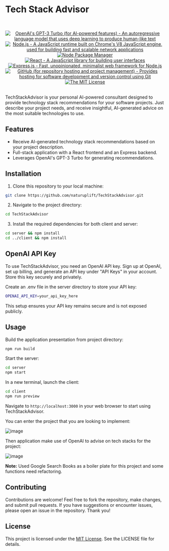 # Tech Stack Advisor

<br/>
<p align="center">
    <a href="https://www.openai.com/" >
        <img alt="OpenAI's GPT-3 Turbo (for AI-powered features) - An autoregressive language model that uses deep learning to produce human-like text" src="https://img.shields.io/static/v1.svg?label=OpenAI&message=GPT-3-turbo&color=brightgreen" /></a>
    <a href="https://nodejs.org/" >
        <img alt="Node.js - A JavaScript runtime built on Chrome's V8 JavaScript engine, used for building fast and scalable network applications" src="https://img.shields.io/static/v1.svg?label=Node.js&message=JavaScript runtime&color=lightyellow" /></a>
    <a href="https://www.npmjs.com/" >
        <img alt="Node Package Manager" src="https://img.shields.io/static/v1.svg?label=npm&message=packages&color=lightblue" /></a>
    <a href="https://reactjs.org/" >
        <img alt="React - A JavaScript library for building user interfaces" src="https://img.shields.io/static/v1.svg?label=React&message=UI library&color=blue" /></a>
    <a href="https://expressjs.com/" >
        <img alt="Express.js - Fast, unopinionated, minimalist web framework for Node.js" src="https://img.shields.io/static/v1.svg?label=Express.js&message=Web framework&color=green" /></a>
    <a href="https://github.com/">
        <img alt="GitHub (for repository hosting and project management) - Provides hosting for software development and version control using Git" src="https://img.shields.io/static/v1.svg?label=GitHub&message=hosting&color=lightgrey" /></a>
    <a href="https://opensource.org/license/mit/">
        <img alt="The MIT License" src="https://img.shields.io/static/v1.svg?label=License&message=MIT&color=lightgreen" /></a>
</p>
<br/>
TechStackAdvisor is your personal AI-powered consultant designed to provide technology stack recommendations for your software projects. Just describe your project needs, and receive insightful, AI-generated advice on the most suitable technologies to use.

## Features

- Receive AI-generated technology stack recommendations based on your project description.
- Full-stack application with a React frontend and an Express backend.
- Leverages OpenAI's GPT-3 Turbo for generating recommendations.

## Installation

1. Clone this repository to your local machine:

```bash
git clone https://github.com/naturuplift/TechStackAdvisor.git
```

2. Navigate to the project directory:

```bash
cd TechStackAdvisor
```

3. Install the required dependencies for both client and server:

```bash
cd server && npm install
cd ../client && npm install
```

## OpenAI API Key

To use TechStackAdvisor, you need an OpenAI API key. Sign up at OpenAI, set up billing, and generate an API key under "API Keys" in your account. Store this key securely and privately.

Create an .env file in the server directory to store your API key:

```bash
OPENAI_API_KEY=your_api_key_here
```

This setup ensures your API key remains secure and is not exposed publicly.

## Usage

Build the application presentation from project directory:

```bash
npm run build
```

Start the server:

```bash
cd server
npm start
```
In a new terminal, launch the client:

```bash
cd client
npm run preview
```

Navigate to `http://localhost:3000` in your web browser to start using TechStackAdvisor.

You can enter the project that you are looking to implement:

![image](https://github.com/naturuplift/TechStackAdvisor/assets/23546356/7392e9f0-4d15-45fb-b6ed-dfeeea7073a2)

Then application make use of OpenAI to advise on tech stacks for the project:

![image](https://github.com/naturuplift/TechStackAdvisor/assets/23546356/e0010f77-d7a7-4979-8dbb-b3b43b7f3ecb)

**Note:** Used Google Search Books as a boiler plate for this project and some functions need refactoring. 

## Contributing

Contributions are welcome! Feel free to fork the repository, make changes, and submit pull requests. If you have suggestions or encounter issues, please open an issue in the repository. Thank you!

## License

This project is licensed under the [MIT License][mit-license]. See the LICENSE file for details.

[mit-license]: <https://github.com/naturuplift/TechStackAdvisor/blob/main/LICENSE>
